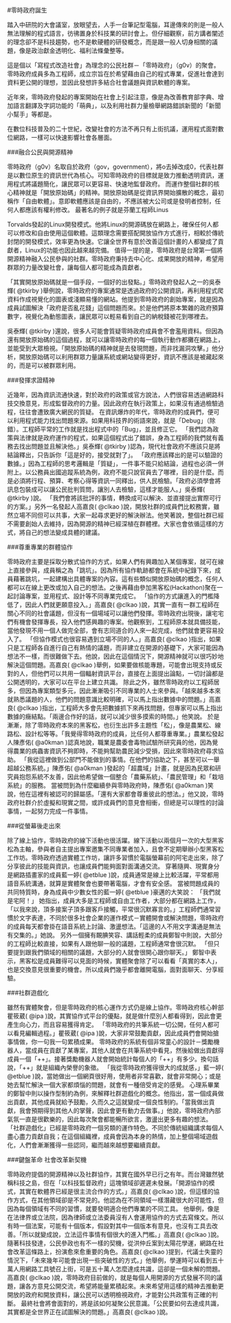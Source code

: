 #零時政府誕生
 
 踏入中研院的大會議室，放眼望去，人手一台筆記型電腦，耳邊傳來的則是一般人無法理解的程式語言，彷彿置身於科技業的研討會上。但仔細觀察，前方講者闡述的理念卻不是科技趨勢，也不是軟硬體的研發概念，而是跟一般人切身相關的議題，像是政治獻金透明化、福利法條彙整等。
 
 這是個以「寫程式改造社會」為理念的公民社群－「零時政府」（g0v）的聚會。零時政府成員多為工程師，成立宗旨在於希望藉由自己的程式專業，促進社會達到資料更公開的理想，並因此發想許多結合社會議題與資訊軟體的專案。
 
 近年來，零時政府發起的專案開始在社會上引起注意，像是為改善教育部字典、增加語言翻譯及字詞功能的「萌典」，以及利用社群力量檢舉網路錯誤新聞的「新聞小幫手」等都是。
 
 在數位科技普及的二十世紀，改變社會的方法不再只有上街抗議，運用程式面對數位網路，一樣可以快速影響社會各層面。
 
 ###融合公民與開源精神
 
 零時政府（g0v）名取自於政府（gov，government），將o去掉改成0，代表社群是以數位原生的資訊世代為核心。可知零時政府的目標就是致力推動透明資訊，運用程式將議題簡化，讓民眾可以更容易、快速地監督政府。
 而運作整個社群的核心精神就是「開放原始碼」的精神。開放原始碼是從資訊界開始擴散的概念，最初稱作「自由軟體」。意即軟體應該是自由的，不應該被大公司或是發明者控制，任何人都應該有權利修改。
 最著名的例子就是芬蘭工程師Linus
 
 Torvalds發起的Linux開發模式。他將Linux的開源碼放在網路上，確保任何人都可以修改和自由使用這個軟體。這類理念需要搭配開放協作方式進行，相較於傳統封閉的開發模式，效率更為快速。它讓全世界有意於改善這個計畫的人都變成了貢獻者，Linux的功能也因此越來越完備。
 值得一提的是，零時政府是台灣第一個將開源精神融入公民參與的社群。零時政府秉持去中心化、成果開放的精神，希望用群眾的力量改變社會，讓每個人都可能成為貢獻者。
 
 「其實開放原始碼就是一個手段，一個好的出發點。」零時政府發起人之一的吳泰輝( @tkirby )舉例說，零時政府的專案通常是透過政府的公開資訊，再利用程式爬資料作成視覺化的圖表或淺顯易懂的網站。他提到零時政府的創始專案，就是因為成員試圖解決「政府是否亂花錢」這個問題而來。於是他們將原本繁雜的政府預算數字，視覺化為動態圖表，讓民眾可以輕易看到自己的納稅錢被花到哪裡去。
 
 吳泰輝( @tkirby )還說，很多人可能會質疑零時政府成員會不會濫用資料。但因為還有開放原始碼的這個過程，就可以讓零時政府的每一個執行動作都攤在網路上，並能受到大眾檢視。「開放原始碼的精神就是去發現問題，而非找漏洞攻擊。」他分析，開放原始碼可以利用群眾力量讓系統或網站變得更好，資訊不應該是被藏起來的，而是可以被群眾利用。
 
 ###發揮求證精神
 
 近幾年，因為資訊流通快速，對於政府的政策或官方說法，人們很容易透過網路科技交換意見，形成監督政府的力量。因此政府在執行政策上，如果沒有通過檢驗過程，往往會遭致廣大網民的質疑。
 在資訊爆炸的年代，零時政府的成員們，便可以利用程式能力找出問題來源。如果用科技界的術語來說，就是「Debug」（除錯）。工程師平常的工作就是找出程式中的「Bug」，並且修正它。
 「我們認為政策與法律就是政府運作的程式，如果這個程式出了錯誤，身為工程師的我們就有義務去找出問題並且解決他。」吳泰輝( @tkirby )認為，現代社會政府不應該只是將結論釋出，只告訴你「這是好的，接受就對了」。
 「政府應該釋出的是可以驗證的數據。」因為工程師的思考邏輯是「質疑」，一件事不能只給結論，過程也必須一併附上。以公務員出國追蹤系統為例，政府不能只說官員去了哪裡，目的是什麼。而是必須將行程、預算、考察心得等資訊一同釋出，供人民檢驗。「政府必須學會將訊息包裝成可以讓公民批判質問，讓別人去檢驗，這樣才能服人。」吳泰輝( @tkirby )說。
 「我們會將該批評的事情，轉換成可以解決、並直接提出實際可行的方案。」另外一名發起人高嘉良( @clkao )說，開放社群的成員們比較務實，雖然立場不同但可以共事，大家一起尋求更好的解決辦法。他笑著說，整個社群已經不需要創始人去維持，因為開源的精神已經深植在群體裡。大家也會依循這樣的方式，將自己的想法變成具體的建議。
 
 ###尊重專業的群體協作
 
 零時政府主要是採取分散式協作的方式，如果人們有興趣加入某個專案，就可在線上直接參與，成員稱之為「跳坑」。因為所有協作軌跡都會在系統中紀錄下來，成員藉著跳坑，一起建構出具體專案的內容。這有些類似開放原始碼的概念，任何人都可以在線上更改或加入自己的想法。之後再藉由參加黑客松(Hackathon)聚在一起討論專案，並用程式、設計等不同專業完成它。
 「協作的方式讓進入的門檻降低了，因此人們就更願意投入。」高嘉良( @clkao )說，其實一直有一群工程師在關心不同的社會議題，但沒有一個場域可以讓他們發揮。零時政府出現後，讓宅宅們有機會發揮專長，投入他們感興趣的專案。他觀察到，工程師原本就具備技能，當他發現不用一個人做完全部，會有志同道合的人來一起完成，他們就會更容易投入了。
 「但協作模式也很容易遇到立場不同的人。」高嘉良( @clkao )指出，如果只是工程師各自進行自己有熱情的議題，而非建立在開源的基礎下，大家可能因為想法不一樣，而很難做下去。他說，因此在這個情況下，開源精神就可以很巧妙地解決這個問題。高嘉良( @clkao )舉例，如果要做核能專題，可能會出現支持或反對的人，但他們可以共用一個輻射資訊平台，直接在上面提出論點，一切討論都是公開透明的，大家可以在平台上建立共識。
 除此之外，雖然零時政府以工程師居多，但因為專案類型多元，因此漸漸吸引不同專業的人士來參與。「越來越多本來就熟悉議題的人，他們的問題意識比較明確，可以馬上指出數據中的問題。」高嘉良( @clkao )指出，工程師大多會先把數據抓下來再找問題，但專家可以馬上指出數據的癥結點。「兩邊合作好的話，就可以減少很多摸索的時間。」他笑說。
 於是漸漸，除了零時政府本來的黑客松，也衍生出許多主題性「松」，像是農業松、線路松、設計松等等。「我覺得零時政府的成員，比任何人都尊重專業。」農業松發起人陳彥佑( @a0kman )認真地說，職業是農委會毒物試驗所研究員的他，因為覺得農業的病蟲害資訊不夠即時，不能夠幫助農民減少受損，因此來零時政府尋求協助。
 「我從這裡做到公部門不能做到的事情。在他們的協助之下，甚至可以一舉超越公務系統。」陳彥佑( @a0kman )發起的「超農域」計畫，就是因為民眾和研究員抱怨系統不友善，因此他希望做一個整合「農藥系統」、「農民管理」和「栽培系統」的服務。
 當被問到為什麼繼續參與零時政府時，陳彥佑( @a0kman )笑說，他在這裡有被認可的歸屬感。「還有大家都會尊重彼此的想法。」他又說，零時政府社群介於虛擬和現實之間，或許成員們的意見會相衝，但總是可以理性的討論事情，一起努力完成一件事情。
 
 ###從螢幕後走出來
 
 除了線上協作，零時政府的線下活動也很活躍。線下活動以兩個月一次的大型黑客松為主軸，參與者自主提出專案邀集不同專業者加入，且會不定期舉辦小型黑客松工作坊。零時政府透過實體工作坊，讓許多習慣於電腦螢幕前的阿宅走出來，除了分享彼此的技能與資訊，也讓成員們能夠面對面溝通交流。
 穿著隨興、現實身分是網路插畫家的成員藍一婷( @etblue )說，成員通常是線上比較活躍，平常都用語音系統溝通，就算是實體聚會也要帶著電腦，才會有安全感。
 當被問題成員的共同特質時，身為成員中少數女性的藍一婷( @etblue )豪邁的大笑說： 「我們就是宅阿！」
 她指出，成員大多是工程師或自由工作者，大部分都在網路上工作，「以我來說，頂多接案子頂多跟客戶接觸，平常很沉默寡言的。」工程師們通常習慣於文字表達，不同於很多社會企業的運作模式－實體開會或解決問題，零時政府的成員每天都會掛在語音系統上討論、激盪想法。「這邊的人不用文字溝通是無法有交集的。」她說。
 另外一個擁有靦腆笑容、講話輕柔的成員鄭智中則說，大部分的工程師比較直接，如果有人跟他聊一般的議題，工程師通常會很沉默。
 「但只要提到跟我們領域的相關的議題，大部分的人就會很開心跟你聊天。」 鄭智中表示，黑客松是成員難得可以見面的時候，實體聚會除了可以看看「真實的本人」，也是交換意見很重要的機會。所以成員們幾乎都會離開電腦，面對面聊天、分享經驗。
 
 ###社群遊戲化 
 
 雖然有實體聚會，但是零時政府的核心運作方式仍是線上協作。零時政府核心幹部瞿筱葳( @ipa )說，其實協作式平台的優點，就是做什麼別人都看得到，因此會更產生向心力，而且容易獲得肯定。
 「零時政府的共筆系統一切公開，任何人都可以看見編輯過程。」瞿筱葳( @ipa )說，大家非常鼓勵貢獻，因此成員們會開始搶事情做，你一句我一句累積成果。
 零時政府的系統有個非常童心的設計－獎勵機器人，當成員在貢獻了某專案，其他人就會在共筆系統中看見，然後給做出貢獻得成員一個「++」。接著獎勵機器人就會開始統計每個人的「++」有多少。換句話說，「++」就是組織內榮譽的象徵。
 「我從零時政府獲得很大的成就感，」藍一婷( @etblue )說，當她做出一個網頁很好用，使用者非常喜歡，就會非常開心；或是她去幫忙解決一個大家都煩惱的問題，就會有一種倍受肯定的感覺。
 心理系畢業的鄭智中則以操作型制約為例，來解釋社群遊戲化的概念。他指出，當一個成員做出貢獻，其他成員就給予鼓勵，久而久之這就變成一個良性制約。「當我做出貢獻，我會預期得到其他人的掌聲，因此會更有動力去做事。」他說，零時政府內部氣氛一直是很歡樂的，因此每次聚會都能暢所欲言，激盪出更多有趣的想法。 
 「社群遊戲化」已經是零時政府一個另類的運作特色。不同於傳統組織講求每個人盡心盡力貢獻自我；在這個組織裡，成員會因為本身的熱情，加上整個場域遊戲化，人們會漸漸獲得一些認同，繼而越來越想要繼續貢獻。
 
 ###鍵盤革命 社會改革新契機
 
 零時政府提倡的開源精神以及社群協作，其實在國外早已行之有年。而台灣雖然號稱科技之島，但在「以科技監督政府」這塊領域卻遲遲未發展。「開源協作的模式，其實在軟體界已經是很主流合作的方式。」高嘉良( @clkao )說，但這樣的協作方式，在其他領域卻是不常見的。他認為在不同領域一樣潛藏很大的可能性，但因為每個領域有不同的習慣，就要發明適合他們專業的不同工具。
 他舉例，像是在法律界或立法院，因為律師或立法委員沒有人會運用協作的方式去寫條文。所以有時一個法案，可能有十個版本，假設對其中一個版本有意見，也沒有工具去改善。「所以就變成說，立法這件事情有個很大的進入門檻。」高嘉良( @clkao )說。 
 隨著科技發達，公民參政也有不一樣的契機，從洪仲丘案到太陽花學運，網路在社會改革這條路上，扮演愈來愈重要的角色。高嘉良( @clkao )提到，代議士失靈的情況下，「未來幾年可能會出現一些突破性的方式。」他舉例，學運時可以看到五十萬人用網路工具號召上街，可是五十萬人怎麼達成共識，這卻是一個未解的問題。
 高嘉良( @clkao )說，零時政府目前做的，就是每個人用開源的方式發展不同的議題，讓各方意見公開交流，希望將能量累積起來。未來希望用這樣的精神去推動更開放的政府和開放資料，讓公民可以透明檢視政府，才能對公共政策有正確的判斷。
 最終社會將會面對的，將是該如何凝聚公民意識。「公民要如何去達成共識，其實都是全世界正在試圖解決的問題。」高嘉良( @clkao )說。
